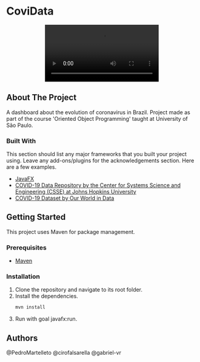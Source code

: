 # CoviData

<p align="center">
  <video autoplay="true" controls="false" src="https://user-images.githubusercontent.com/35240934/128615158-9dfc24b0-abb2-4f52-9f86-f6b08ae7f731.mp4"/>
</p>


<!-- ABOUT THE PROJECT -->
## About The Project

A dashboard about the evolution of coronavirus in Brazil. Project made as part of the course 'Oriented Object Programming' taught at University of São Paulo.


### Built With

This section should list any major frameworks that you built your project using. Leave any add-ons/plugins for the acknowledgements section. Here are a few examples.
* [JavaFX](https://openjfx.io/)
* [COVID-19 Data Repository by the Center for Systems Science and Engineering (CSSE) at Johns Hopkins University](https://github.com/CSSEGISandData/COVID-19)
* [COVID-19 Dataset by Our World in Data](https://github.com/owid/covid-19-data/tree/master/)



<!-- GETTING STARTED -->
## Getting Started

This project uses Maven for package management.

### Prerequisites

* [Maven](https://maven.apache.org/)

### Installation

1. Clone the repository and navigate to its root folder.
2. Install the dependencies.
   ```sh
   mvn install
   ```
3. Run with goal javafx:run.

## Authors

@PedroMartelleto
@cirofalsarella
@gabriel-vr
